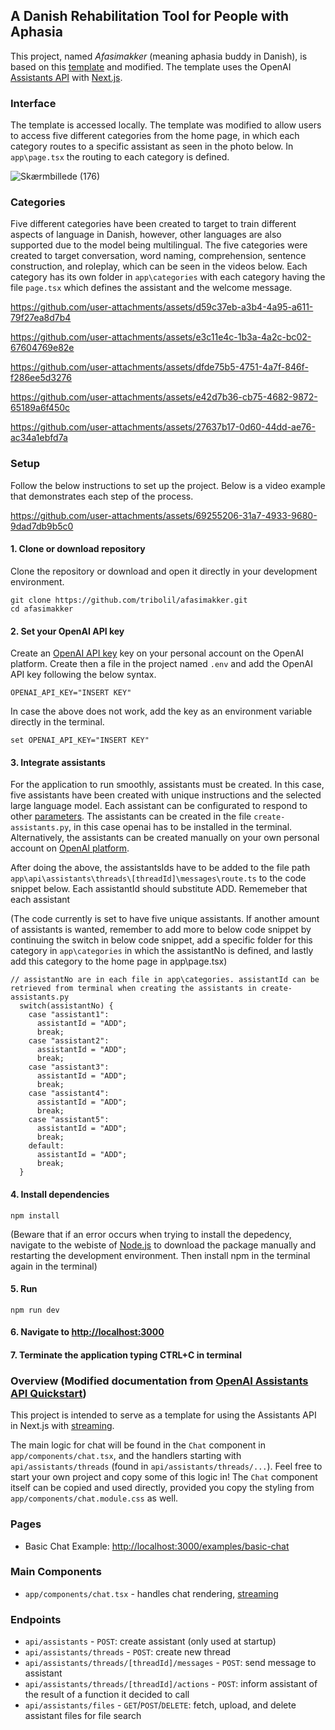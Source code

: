 ## A Danish Rehabilitation Tool for People with Aphasia <br/>
This project, named _Afasimakker_ (meaning aphasia buddy in Danish), is based on this [template](https://github.com/openai/openai-assistants-quickstart) and modified. The template uses the OpenAI [Assistants API](https://platform.openai.com/docs/assistants/overview) with [Next.js](https://nextjs.org/docs). 

### Interface
The template is accessed locally. The template was modified to allow users to access five different categories from the home page, in which each category routes to a specific assistant as seen in the photo below. In `app\page.tsx` the routing to each category is defined.

![Skærmbillede (176)](https://github.com/user-attachments/assets/34bee224-e725-43f7-94b9-4fd3da91bdbd)

### Categories
Five different categories have been created to target to train different aspects of language in Danish, however, other languages are also supported due to the model being multilingual. The five categories were created to target conversation, word naming, comprehension, sentence construction, and roleplay, which can be seen in the videos below. Each category has its own folder in `app\categories` with each category having the file `page.tsx` which defines the assistant and the welcome message.

https://github.com/user-attachments/assets/d59c37eb-a3b4-4a95-a611-79f27ea8d7b4


https://github.com/user-attachments/assets/e3c11e4c-1b3a-4a2c-bc02-67604769e82e


https://github.com/user-attachments/assets/dfde75b5-4751-4a7f-846f-f286ee5d3276


https://github.com/user-attachments/assets/e42d7b36-cb75-4682-9872-65189a6f450c


https://github.com/user-attachments/assets/27637b17-0d60-44dd-ae76-ac34a1ebfd7a

### Setup
Follow the below instructions to set up the project. Below is a video example that demonstrates each step of the process.

https://github.com/user-attachments/assets/69255206-31a7-4933-9680-9dad7db9b5c0


#### 1. Clone or download repository 
Clone the repository or download and open it directly in your development environment. 
```shell
git clone https://github.com/tribolil/afasimakker.git
cd afasimakker
```
#### 2. Set your OpenAI API key
Create an [OpenAI API key](https://platform.openai.com/api-keys) key on your personal account on the OpenAI platform. Create then a file in the project named `.env` and add the OpenAI API key following the below syntax. 

```shell
OPENAI_API_KEY="INSERT KEY"
```

In case the above does not work, add the key as an environment variable directly in the terminal.
```shell
set OPENAI_API_KEY="INSERT KEY"
```

#### 3. Integrate assistants
For the application to run smoothly, assistants must be created. In this case, five assistants have been created with unique instructions and the selected large language model. Each assistant can be configurated to respond to other [parameters](https://platform.openai.com/docs/assistants/quickstart/step-1-create-an-assistant). The assistants can be created in the file `create-assistants.py`, in this case openai has to be installed in the terminal. Alternatively, the assistants can be created manually on your own personal account on [OpenAI platform](https://platform.openai.com/playground/assistants). 

After doing the above, the assistantsIds have to be added to the file path `app\api\assistants\threads\[threadId]\messages\route.ts` to the code snippet below. Each assistantId should substitute ADD. Rememeber that each assistant 

(The code currently is set to have five unique assistants. If another amount of assistants is wanted, remember to add more to below code snippet by continuing the switch in below code snippet, add a specific folder for this category in `app\categories` in which the assistantNo is defined, and lastly add this category to the home page in app\page.tsx) 

```shell
// assistantNo are in each file in app\categories. assistantId can be retrieved from terminal when creating the assistants in create-assistants.py
  switch(assistantNo) {
    case "assistant1":
      assistantId = "ADD";
      break;
    case "assistant2":
      assistantId = "ADD";
      break;
    case "assistant3":
      assistantId = "ADD";
      break;
    case "assistant4":
      assistantId = "ADD";
      break;
    case "assistant5":
      assistantId = "ADD";
      break;
    default:
      assistantId = "ADD";
      break;
  }
```

#### 4. Install dependencies

```shell
npm install
```

(Beware that if an error occurs when trying to install the depedency, navigate to the webiste of [Node.js](https://nodejs.org/en) to download the package manually and restarting the development environment. Then install npm in the terminal again in the terminal)

#### 5. Run

```shell
npm run dev
```

#### 6. Navigate to [http://localhost:3000](http://localhost:3000)

#### 7. Terminate the application typing CTRL+C in terminal

### Overview (Modified documentation from [OpenAI Assistants API Quickstart](https://github.com/openai/openai-assistants-quickstart/))

This project is intended to serve as a template for using the Assistants API in Next.js with [streaming](https://platform.openai.com/docs/assistants/overview/step-4-create-a-run). 

The main logic for chat will be found in the `Chat` component in `app/components/chat.tsx`, and the handlers starting with `api/assistants/threads` (found in `api/assistants/threads/...`). Feel free to start your own project and copy some of this logic in! The `Chat` component itself can be copied and used directly, provided you copy the styling from `app/components/chat.module.css` as well.

### Pages

- Basic Chat Example: [http://localhost:3000/examples/basic-chat](http://localhost:3000/examples/basic-chat)

### Main Components

- `app/components/chat.tsx` - handles chat rendering, [streaming](https://platform.openai.com/docs/assistants/overview?context=with-streaming)

### Endpoints

- `api/assistants` - `POST`: create assistant (only used at startup)
- `api/assistants/threads` - `POST`: create new thread
- `api/assistants/threads/[threadId]/messages` - `POST`: send message to assistant
- `api/assistants/threads/[threadId]/actions` - `POST`: inform assistant of the result of a function it decided to call
- `api/assistants/files` - `GET`/`POST`/`DELETE`: fetch, upload, and delete assistant files for file search
